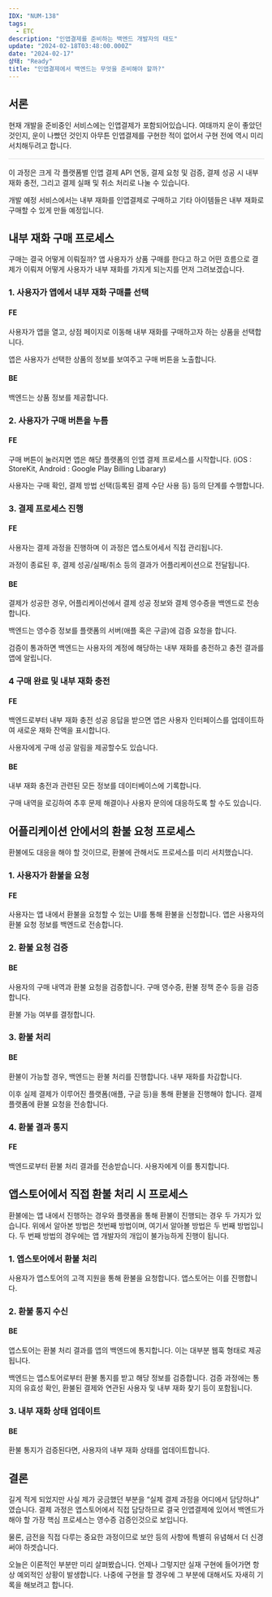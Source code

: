 ```yaml
---
IDX: "NUM-138"
tags:
  - ETC
description: "인앱결제를 준비하는 백엔드 개발자의 태도"
update: "2024-02-18T03:48:00.000Z"
date: "2024-02-17"
상태: "Ready"
title: "인앱결제에서 백엔드는 무엇을 준비해야 할까?"
---
```



## 서론

현재 개발을 준비중인 서비스에는 인앱결제가 포함되어있습니다. 여태까지 운이 좋았던 것인지, 운이 나빴던 것인지 아무튼 인앱결제를 구현한 적이 없어서 구현 전에 역시 미리 서치해두려고 합니다. 

<hr style="border: none; height: 1px; background-color: #e0e0e0; margin: 16px 0;" />
이 과정은 크게 각 플랫폼별 인앱 결제 API 연동, 결제 요청 및 검증, 결제 성공 시 내부 재화 충전, 그리고 결제 실패 및 취소 처리로 나눌 수 있습니다.

개발 예정 서비스에서는 내부 재화를 인앱결제로 구매하고 기타 아이템들은 내부 재화로 구매할 수 있게 만들 예정입니다.

## 내부 재화 구매 프로세스

구매는 결국 어떻게 이뤄질까? 앱 사용자가 상품 구매를 한다고 하고 어떤 흐름으로 결제가 이뤄져 어떻게 사용자가 내부 재화를 가지게 되는지를 먼저 그려보겠습니다. 

### 1. 사용자가 앱에서 내부 재화 구매를 선택

#### FE

사용자가 앱을 열고, 상점 페이지로 이동해 내부 재화를 구매하고자 하는 상품을 선택합니다. 

앱은 사용자가 선택한 상품의 정보를 보여주고 구매 버튼을 노출합니다. 

#### BE

백엔드는 상품 정보를 제공합니다. 

### 2. 사용자가 구매 버튼을 누름

#### FE

구매 버튼이 눌러지면 앱은 해당 플랫폼의 인앱 결제 프로세스를 시작합니다. (iOS : StoreKit, Android : Google Play Billing Libarary)

사용자는 구매 확인, 결제 방법 선택(등록된 결제 수단 사용 등) 등의 단계를 수행합니다. 

### 3. 결제 프로세스 진행

#### FE

사용자는 결제 과정을 진행하며 이 과정은 앱스토어세서 직접 관리됩니다. 

과정이 종료된 후, 결제 성공/실패/취소 등의 결과가 어플리케이션으로 전달됩니다.

#### BE

결제가 성공한 경우, 어플리케이션에서 결제 성공 정보와 결제 영수증을 백엔드로 전송합니다. 

백엔드는 영수증 정보를 플랫폼의 서버(애플 혹은 구글)에 검증 요청을 합니다. 

검증이 통과하면 백엔드는 사용자의 계정에 해당하는 내부 재화를 충전하고 충전 결과를 앱에 알립니다. 

### 4 구매 완료 및 내부 재화 충전

#### FE

백엔드로부터 내부 재화 충전 성공 응답을 받으면 앱은 사용자 인터페이스를 업데이트하여 새로운 재화 잔액을 표시합니다. 

사용자에게 구매 성공 알림을 제공할수도 있습니다. 

#### BE

내부 재화 충전과 관련된 모든 정보를 데이터베이스에 기록합니다. 

구매 내역을 로깅하여 추후 문제 해결이나 사용자 문의에 대응하도록 할 수도 있습니다. 

## 어플리케이션 안에서의 환불 요청 프로세스

환불에도 대응을 해야 할 것이므로, 환불에 관해서도 프로세스를 미리 서치했습니다. 

### 1. 사용자가 환불을 요청

#### FE

사용자는 앱 내에서 환불을 요청할 수 있는 UI를 통해 환불을 신청합니다. 앱은 사용자의 환불 요청 정보를 백엔드로 전송합니다. 

### 2. 환불 요청 검증

#### BE

사용자의 구매 내역과 환불 요청을 검증합니다. 구매 영수증, 환불 정책 준수 등을 검증합니다. 

환불 가능 여부를 결정합니다. 

### 3.  환불 처리

#### BE

환불이 가능할 경우, 백엔드는 환불 처리를 진행합니다. 내부 재화를 차감합니다. 

이후 실제 결제가 이루어진 플랫폼(애플, 구글 등)을 통해 환불을 진행해야 합니다. 결제 플랫폼에 환불 요청을 전송합니다. 

### 4. 환불 결과 통지

#### FE

백엔드로부터 환불 처리 결과를 전송받습니다. 사용자에게 이를 통지합니다. 

## 앱스토어에서 직접 환불 처리 시 프로세스

환불에는 앱 내에서 진행하는 경우와 플랫폼을 통해 환불이 진행되는 경우 두 가지가 있습니다. 위에서 알아본 방법은 첫번째 방법이며, 여기서 알아볼 방법은 두 번째 방법입니다. 두 번째 방법의 경우에는 앱 개발자의 개입이 불가능하게 진행이 됩니다.

### 1. 앱스토어에서 환불 처리

사용자가 앱스토어의 고객 지원을 통해 환불을 요청합니다. 앱스토어는 이를 진행합니다. 

### 2. 환불 통지 수신

#### BE

앱스토어는 환불 처리 결과를 앱의 백엔드에 통지합니다. 이는 대부분 웹훅 형태로 제공됩니다. 

백엔드는 앱스토어로부터 환불 통지를 받고 해당 정보를 검증합니다. 검증 과정에는 통지의 유효성 확인, 환불된 결제와 연관된 사용자 및 내부 재화 찾기 등이 포함됩니다. 

### 3. 내부 재화 상태 업데이트

#### BE

환불 통지가 검증된다면, 사용자의 내부 재화 상태를 업데이트합니다. 

## 결론

길게 적게 되었지만 사실 제가 궁금했던 부분을 “실제 결제 과정을 어디에서 담당하냐” 였습니다. 결제 과정은 앱스토어에서 직접 담당하므로 결국 인앱결제에 있어서 백엔드가 해야 할 가장 핵심 프로세스는 영수증 검증인것으로 보입니다.

물론, 금전을 직접 다루는 중요한 과정이므로 보안 등의 사항에 특별히 유념해서 더 신경써야 하겟습니다. 

오늘은 이론적인 부분만 미리 살펴봤습니다. 언제나 그렇지만 실재 구현에 들어가면 항상 예외적인 상황이 발생합니다. 나중에 구현을 할 경우에 그 부분에 대해서도 자새히 기록을 해보려고 합니다. 


